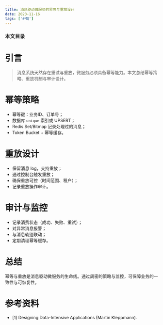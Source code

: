 ```yaml
---
title: 消息驱动微服务的幂等与重放设计
date: 2023-11-16
tags: ['#MQ']
---
```


### 本文目录
<!-- toc -->

# 引言
> 消息系统天然存在重试与重放，微服务必须具备幂等能力。本文总结幂等策略、重放机制与审计设计。

# 幂等策略
- 幂等键：业务ID、订单号；
- 数据库 `unique` 索引或 UPSERT；
- Redis Set/Bitmap 记录处理过的消息；
- Token Bucket + 幂等缓存。

# 重放设计
- 保留消息 log，支持重放；
- 通过控制台触发重放；
- 确保重放可控（时间范围、租户）；
- 记录重放操作审计。

# 审计与监控
- 记录消费状态（成功、失败、重试）；
- 对异常消息报警；
- 与消息轨迹联动；
- 定期清理幂等缓存。

# 总结
幂等与重放是消息驱动微服务的生命线。通过周密的策略与监控，可保障业务的一致性与可恢复性。

# 参考资料
- [1] Designing Data-Intensive Applications (Martin Kleppmann).
